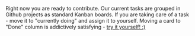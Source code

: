 Right now you are ready to contribute. Our current tasks are grouped in Github projects as standard Kanban boards. If you are taking care of a task - move it to "currently doing" and assign it to yourself. Moving a card to "Done" column is addictively satisfying - [try it yourself! :)](https://github.com/open-science-academy/Orga/projects/1) 
